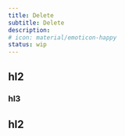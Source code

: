 ```yaml
---
title: Delete
subtitle: Delete
description:
# icon: material/emoticon-happy
status: wip
---
```


## hl2

### hl3

## hl2
